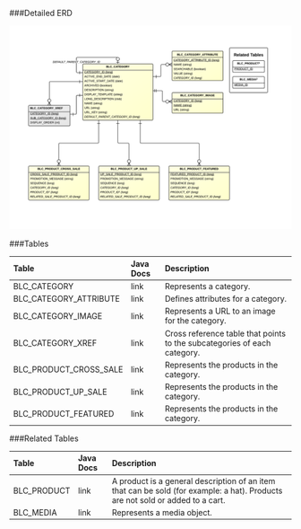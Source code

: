 

###Detailed ERD

[![Catalog Category Detail](images/dataModel/CatalogCategoryDetailedERD.png)](images/dataModel/CatalogCategoryDetailedERD.png)

###Tables

| Table               | Java Docs	   | Description                                         |
|:--------------------|:--------------|:----------------------------------------------------|
|BLC_CATEGORY         | link          | Represents a category.  |
|BLC_CATEGORY_ATTRIBUTE  | link       | Defines attributes for a category.  |
|BLC_CATEGORY_IMAGE   | link          | Represents a URL to an image for the category.  |
|BLC_CATEGORY_XREF | link             | Cross reference table that points to the subcategories of each category.  |
|BLC_PRODUCT_CROSS_SALE | link        | Represents the products in the category.  |
|BLC_PRODUCT_UP_SALE    | link        | Represents the products in the category.  |
|BLC_PRODUCT_FEATURED   | link        | Represents the products in the category.  |




###Related Tables

| Table               | Java Docs	   | Description                                         |
|:--------------------|:--------------|:----------------------------------------------------|
|BLC_PRODUCT          | link          | A product is a general description of an item that can be sold (for example: a hat). Products are not sold or added to a cart.  |
|BLC_MEDIA            | link          | Represents a media object.  |